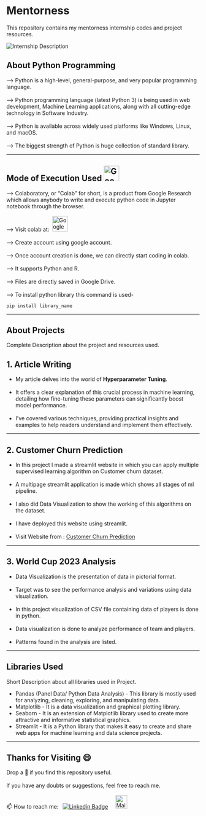 # Mentorness

This repository contains my mentorness internship codes and project resources.

<img src = "https://github.com/madhurimarawat/Mentorness/assets/105432776/14d06213-8c44-4c10-a6fb-ffefaca3de2e" title = "Internship Description" alt = "Internship Description">


## About Python Programming

--> Python is a high-level, general-purpose, and very popular programming language.<br><br>
--> Python programming language (latest Python 3) is being used in web development, Machine Learning applications, along with all cutting-edge technology in Software Industry.<br><br>
--> Python is available across widely used platforms like Windows, Linux, and macOS.<br><br>
--> The biggest strength of Python is huge collection of standard library.<br>

---
## Mode of Execution Used  <img src="https://colab.research.google.com/img/colab_favicon_256px.png" title="Google Colab" alt="Google Colab" width="40" height="40">

--> Colaboratory, or “Colab” for short, is a product from Google Research which allows anybody to write and execute python code in Jupyter notebook through the browser.<br><br>
--> Visit colab at:&nbsp; <a href="https://colab.research.google.com/"> <img src="https://colab.research.google.com/img/colab_favicon_256px.png" title="Google Colab" alt="Google Colab" width="40" height="40"></a><br><br>
--> Create account using google account.<br><br>
--> Once account creation is done, we can directly start coding in colab.<br><br>
--> It supports Python and R.<br><br>
--> Files are directly saved in Google Drive.<br><br>
--> To install python library this command is used-
```
pip install library_name 
```
---

## About Projects

<p>Complete Description about the project and resources used.</p>

## **1. Article Writing**

- My article delves into the world of **Hyperparameter Tuning**.<br><br>
- It offers a clear explanation of this crucial process in machine learning, detailing how fine-tuning these parameters can significantly boost model performance.<br><br>
- I've covered various techniques, providing practical insights and examples to help readers understand and implement them effectively.

---

## **2. Customer Churn Prediction**

- In this project I made a streamlit website in which you can apply multiple supervised learning algorithm on Customer churn dataset.<br><br>
- A multipage streamlit application is made which shows all stages of ml pipeline.<br><br>
- I also did Data Visualization to show the working of this algorithms on the dataset.<br><br>
- I have deployed this website using streamlit.<br><br>
- Visit Website from : <a href="https://customer-churn-prediction-ml-pipeline.streamlit.app/">Customer Churn Prediction</a>

---

## **3. World Cup 2023 Analysis**

- Data Visualization is the presentation of data in pictorial format.<br><br>
- Target was to see the performance analysis and variations using data visualization.<br><br>
- In this project visualization of CSV file containing data of players is done in python.<br><br>
- Data visualization is done to analyze performance of team and players.<br><br>
- Patterns found in the analysis are listed.

---

## Libraries Used

<p>Short Description about all libraries used in Project.</p>
<ul>
  <li>Pandas (Panel Data/ Python Data Analysis) - This library is mostly used for analyzing,
cleaning, exploring, and manipulating data.</li>
  <li>Matplotlib - It is a data visualization and graphical plotting library.</li>
<li>Seaborn - It is an extension of Matplotlib library used to create more attractive and
informative statistical graphics.</li>
  <li>Streamlit - It is a Python library that makes it easy to create and share web apps for machine learning and data science projects.</li>
</ul>

---

## Thanks for Visiting 😄

Drop a 🌟 if you find this repository useful.<br><br>
If you have any doubts or suggestions, feel free to reach me.<br><br>
📫 How to reach me:  &nbsp; [![Linkedin Badge](https://img.shields.io/badge/-madhurima-blue?style=flat&logo=Linkedin&logoColor=white)](https://www.linkedin.com/in/madhurima-rawat/) &nbsp; &nbsp;
<a href ="mailto:rawatmadhurima@gmail.com"><img src="https://github.com/madhurimarawat/Machine-Learning-Using-Python/assets/105432776/b6a0873a-e961-42c0-8fbf-ab65828c961a" height=35 width=30 title="Mail Illustration" alt="Mail Illustration📫" > </a>
